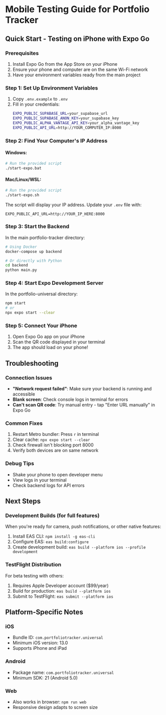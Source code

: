 # Mobile Testing Guide for Portfolio Tracker

## Quick Start - Testing on iPhone with Expo Go

### Prerequisites
1. Install Expo Go from the App Store on your iPhone
2. Ensure your phone and computer are on the same Wi-Fi network
3. Have your environment variables ready from the main project

### Step 1: Set Up Environment Variables
1. Copy `.env.example` to `.env`
2. Fill in your credentials:
   ```bash
   EXPO_PUBLIC_SUPABASE_URL=your_supabase_url
   EXPO_PUBLIC_SUPABASE_ANON_KEY=your_supabase_key
   EXPO_PUBLIC_ALPHA_VANTAGE_API_KEY=your_alpha_vantage_key
   EXPO_PUBLIC_API_URL=http://YOUR_COMPUTER_IP:8000
   ```

### Step 2: Find Your Computer's IP Address

#### Windows:
```bash
# Run the provided script
./start-expo.bat
```

#### Mac/Linux/WSL:
```bash
# Run the provided script
./start-expo.sh
```

The script will display your IP address. Update your `.env` file with:
```
EXPO_PUBLIC_API_URL=http://YOUR_IP_HERE:8000
```

### Step 3: Start the Backend
In the main portfolio-tracker directory:
```bash
# Using Docker
docker-compose up backend

# Or directly with Python
cd backend
python main.py
```

### Step 4: Start Expo Development Server
In the portfolio-universal directory:
```bash
npm start
# or
npx expo start --clear
```

### Step 5: Connect Your iPhone
1. Open Expo Go app on your iPhone
2. Scan the QR code displayed in your terminal
3. The app should load on your phone!

## Troubleshooting

### Connection Issues
- **"Network request failed"**: Make sure your backend is running and accessible
- **Blank screen**: Check console logs in terminal for errors
- **Can't scan QR code**: Try manual entry - tap "Enter URL manually" in Expo Go

### Common Fixes
1. Restart Metro bundler: Press `r` in terminal
2. Clear cache: `npx expo start --clear`
3. Check firewall isn't blocking port 8000
4. Verify both devices are on same network

### Debug Tips
- Shake your phone to open developer menu
- View logs in your terminal
- Check backend logs for API errors

## Next Steps

### Development Builds (for full features)
When you're ready for camera, push notifications, or other native features:
1. Install EAS CLI: `npm install -g eas-cli`
2. Configure EAS: `eas build:configure`
3. Create development build: `eas build --platform ios --profile development`

### TestFlight Distribution
For beta testing with others:
1. Requires Apple Developer account ($99/year)
2. Build for production: `eas build --platform ios`
3. Submit to TestFlight: `eas submit --platform ios`

## Platform-Specific Notes

### iOS
- Bundle ID: `com.portfoliotracker.universal`
- Minimum iOS version: 13.0
- Supports iPhone and iPad

### Android
- Package name: `com.portfoliotracker.universal`
- Minimum SDK: 21 (Android 5.0)

### Web
- Also works in browser: `npm run web`
- Responsive design adapts to screen size